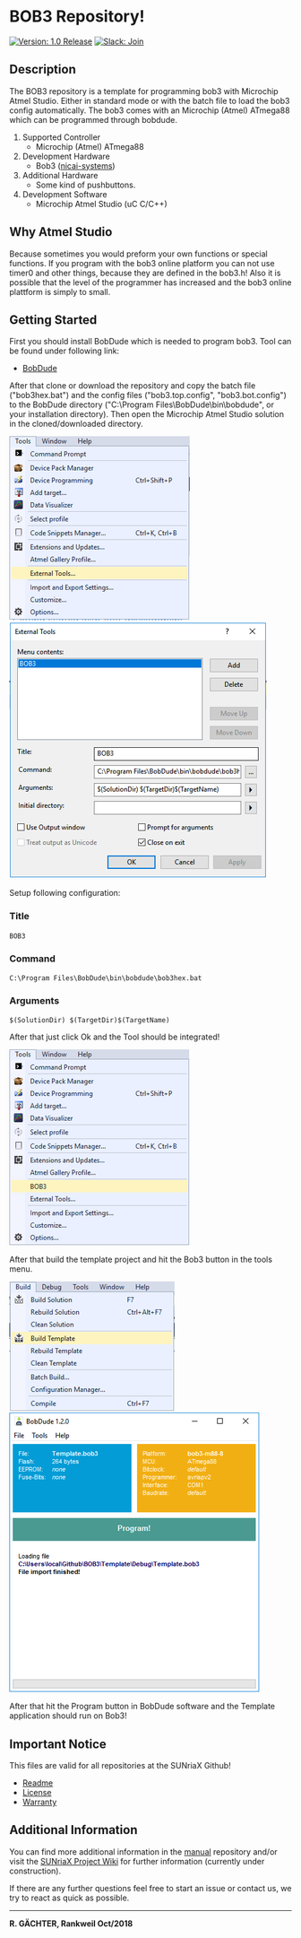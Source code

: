 ﻿# BOB3 Repository!

[![Version: 1.0 Release](https://img.shields.io/badge/Version-1.0%20Release-green.svg)](https://github.com/sunriax) [![Slack: Join](https://img.shields.io/badge/Slack-Join-blue.svg)](https://join.slack.com/t/sunriax-technology/shared_invite/enQtMjg3OTE2MjIyMTE2LTU1MmEwNmY5Y2Y3MTNjNzFhYzE5NTFkYWY4NzE0YmQzNzA5NjBkMWQ3ODkyNDI1NjJmMGIwYzMwOGI5ZjA2MDg)

## Description

The BOB3 repository is a template for programming bob3 with Microchip Atmel Studio. Either in standard mode or with the batch file to load the bob3 config automatically. The bob3 comes with an Microchip (Atmel) ATmega88 which can be programmed through bobdude.


1. Supported Controller
   * Microchip (Atmel) ATmega88
1. Development Hardware
   * Bob3 ([nicai-systems](https://www.bob3.org/de/))
1. Additional Hardware
   * Some kind of pushbuttons.
1. Development Software
   * Microchip Atmel Studio (uC C/C++)

## Why Atmel Studio

Because sometimes you would preform your own functions or special functions. If you program with the bob3 online platform you can not use timer0 and other things, because they are defined in the bob3.h! Also it is possible that the level of the programmer has increased and the bob3 online plattform is simply to small.

## Getting Started

First you should install BobDude which is needed to program bob3. Tool can be found under following link:

* [BobDude](https://www.bob3.org/de/code)

After that clone or download the repository and copy the batch file ("bob3hex.bat") and the config files ("bob3.top.config", "bob3.bot.config") to the BobDude directory ("C:\Program Files\BobDude\bin\bobdude", or your installation directory). Then open the Microchip Atmel Studio solution in the cloned/downloaded directory.

![Add external tool](https://raw.githubusercontent.com/sunriax/manual/master/docs/image/bob3_external.png "Add external tool")
![Setup external tool](https://raw.githubusercontent.com/sunriax/manual/master/docs/image/bob3_external_setup.png "Setup external tool")

Setup following configuration:

### Title

```
BOB3
```

### Command

```
C:\Program Files\BobDude\bin\bobdude\bob3hex.bat
```

### Arguments

```
$(SolutionDir) $(TargetDir)$(TargetName)
```

After that just click Ok and the Tool should be integrated!

![Completed external tool](https://raw.githubusercontent.com/sunriax/manual/master/docs/image/bob3_external_complete.png "Completed external tool")

After that build the template project and hit the Bob3 button in the tools menu.

![Build Template](https://raw.githubusercontent.com/sunriax/manual/master/docs/image/bob3_build_template.png "Build Template")
![Flash Template](https://raw.githubusercontent.com/sunriax/manual/master/docs/image/bob3_flash_template.png "Flash Template")

After that hit the Program button in BobDude software and the Template application should run on Bob3!

## Important Notice

This files are valid for all repositories at the SUNriaX Github!
* [Readme](https://github.com/sunriax/manual/blob/master/README.md)
* [License](https://github.com/sunriax/manual/blob/master/LICENSE.md)
* [Warranty](https://github.com/sunriax/manual/blob/master/WARRANTY.md)

## Additional Information

You can find more additional information in the [manual](https://github.com/sunriax/manual/tree/master/docs) repository and/or visit the [SUNriaX Project Wiki](https://wiki.sunriax.at/) for further information (currently under construction).

If there are any further questions feel free to start an issue or contact us, we try to react as quick as possible.

---
**R. GÄCHTER, Rankweil Oct/2018**
